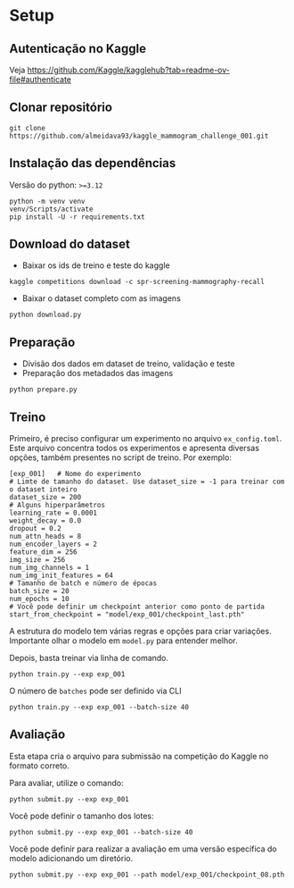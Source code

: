 # Setup
## Autenticação no Kaggle
Veja https://github.com/Kaggle/kagglehub?tab=readme-ov-file#authenticate 

## Clonar repositório
```
git clone https://github.com/almeidava93/kaggle_mammogram_challenge_001.git
```

## Instalação das dependências
Versão do python: `>=3.12`
```
python -m venv venv
venv/Scripts/activate
pip install -U -r requirements.txt
```

## Download do dataset
- Baixar os ids de treino e teste do kaggle
```
kaggle competitions download -c spr-screening-mammography-recall
```

- Baixar o dataset completo com as imagens
```
python download.py
```

## Preparação
- Divisão dos dados em dataset de treino, validação e teste
- Preparação dos metadados das imagens
```
python prepare.py
```

## Treino
Primeiro, é preciso configurar um experimento no arquivo `ex_config.toml`. Este arquivo concentra todos os experimentos e apresenta diversas opções, também presentes no script de treino. Por exemplo:
```
[exp_001]   # Nome do experimento
# Limte de tamanho do dataset. Use dataset_size = -1 para treinar com o dataset inteiro
dataset_size = 200          
# Alguns hiperparâmetros    
learning_rate = 0.0001
weight_decay = 0.0
dropout = 0.2
num_attn_heads = 8
num_encoder_layers = 2
feature_dim = 256
img_size = 256
num_img_channels = 1
num_img_init_features = 64
# Tamanho de batch e número de épocas
batch_size = 20
num_epochs = 10
# Você pode definir um checkpoint anterior como ponto de partida
start_from_checkpoint = "model/exp_001/checkpoint_last.pth"
```
A estrutura do modelo tem várias regras e opções para criar variações. Importante olhar o modelo em `model.py` para entender melhor.

Depois, basta treinar via linha de comando.
```
python train.py --exp exp_001
```

O número de `batches` pode ser definido via CLI
```
python train.py --exp exp_001 --batch-size 40
```

## Avaliação

Esta etapa cria o arquivo para submissão na competição do Kaggle no formato correto.

Para avaliar, utilize o comando:
```
python submit.py --exp exp_001
```

Você pode definir o tamanho dos lotes:
```
python submit.py --exp exp_001 --batch-size 40
```

Você pode definir para realizar a avaliação em uma versão específica do modelo adicionando um diretório.
```
python submit.py --exp exp_001 --path model/exp_001/checkpoint_08.pth
```